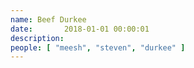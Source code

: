 ```yaml
---
name: Beef Durkee
date:       2018-01-01 00:00:01
description:
people: [ "meesh", "steven", "durkee" ]
---
```

